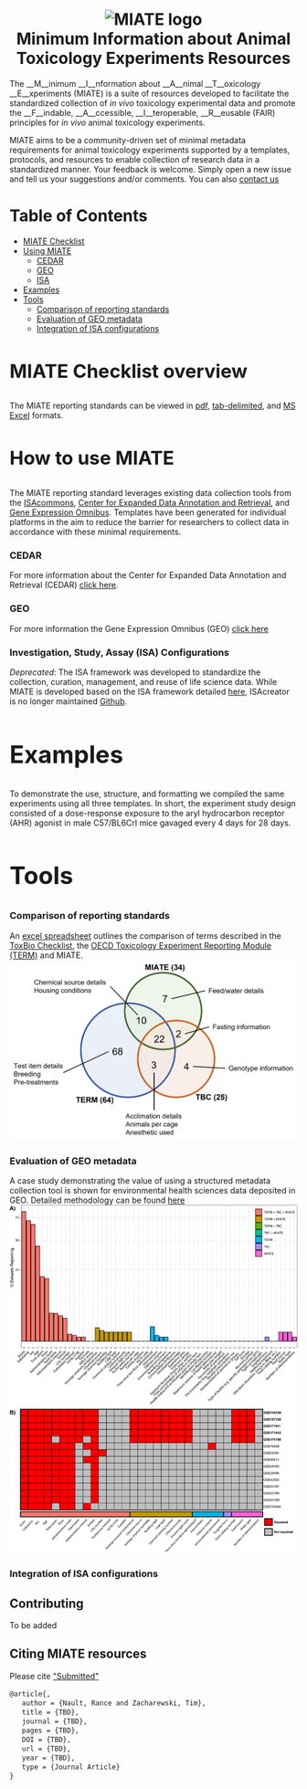 <h1 align="center">
  <img alt="MIATE logo" src="img" width="224px"/><br/>
  Minimum Information about Animal Toxicology Experiments Resources
</h1>

The __M__inimum __I__nformation about __A__nimal __T__oxicology __E__xperiments (MIATE) is a suite of resources developed to 
facilitate the standardized collection of _in vivo_ toxicology experimental data and promote the __F__indable, __A__ccessible, __I__teroperable, __R__eusable 
(FAIR) principles for _in vivo_ animal toxicology experiments.

MIATE aims to be a community-driven set of minimal metadata requirements for animal toxicology experiments supported by a templates, protocols, and resources 
to enable collection of research data in a standardized manner. Your feedback is welcome. Simply open a new 
issue and tell us your suggestions and/or comments. You can also [contact us](mailto:zacharewski.lab@gmail.com)

# Table of Contents
* [MIATE Checklist](#Checklist)
* [Using MIATE](#Templates)
	* [CEDAR](#CEDAR)
	* [GEO](#GEO)
	* [ISA](#ISA)
* [Examples](#Examples)
* [Tools](#Tools)
	* [Comparison of reporting standards](#RScomparison)
	* [Evaluation of GEO metadata](#GEOeval)
	* [Integration of ISA configurations](#ISAmerge)

<a name = "MIATE Checklist"/><h3>MIATE Checklist overview</h3>
==========================================
The MIATE reporting standards can be viewed in [pdf](https://github.com/zacharewskilab/MIATE/raw/master/checklist/MIATE-Checklist.pdf), [tab-delimited](https://github.com/zacharewskilab/MIATE/blob/master/checklist/MIATE-Checklist.txt), 
and [MS Excel](https://github.com/zacharewskilab/MIATE/raw/master/checklist/MIATE-Checklist.xlsx) formats. 


<a name = "Templates"/><h3>How to use MIATE</h3>
==========================================
The MIATE reporting standard leverages existing data collection tools from the [ISAcommons](https://www.isacommons.org/), [Center for
Expanded Data Annotation and Retrieval](https://metadatacenter.org/), and [Gene Expression Omnibus](https://www.ncbi.nlm.nih.gov/geo/info/submission.html).
Templates have been generated for individual platforms in the aim to reduce the barrier for researchers to collect data in accordance with these minimal requirements.

<a name = "CEDAR"/><h3>CEDAR</h3>
For more information about the Center for Expanded Data Annotation and Retrieval (CEDAR) [click here](https://metadatacenter.org/).

<a name = "GEO"/><h3>GEO</h3>
For more information the Gene Expression Omnibus (GEO) [click here](https://www.ncbi.nlm.nih.gov/geo)

<a name = "ISA"/><h3>Investigation, Study, Assay (ISA) Configurations</h3>
_Deprecated_: The ISA framework was developed to standardize the collection, curation, management, and reuse of life science data. While MIATE is developed based on the ISA framework 
detailed [here](https://isa-specs.readthedocs.io/en/latest/), ISAcreator is no longer maintained [Github](https://github.com/ISA-tools).


<a name = "Examples"/><h2>Examples</h2>
==========================================
To demonstrate the use, structure, and formatting we compiled the same experiments using all three templates. In short, the experiment study design
consisted of a dose-response exposure to the aryl hydrocarbon receptor (AHR) agonist in male C57/BL6Crl mice gavaged every 4 days for 28 days. 

<a name = "Tools"/><h2>Tools</h2>
==========================================
<a name = "RScomparison"/><h3>Comparison of reporting standards</h3>
An [excel spreadsheet](TERM_TBC_MIATE_Comparison_040622.xlsx) outlines the comparison of terms described in the [ToxBio Checklist](https://pubmed.ncbi.nlm.nih.gov/17442663/), the [OECD Toxicology
Experiment Reporting Module (TERM)](https://pubmed.ncbi.nlm.nih.gov/34333066/) and MIATE. 
![RSVenn](imgs/TERMoverlapMIATE.png)

<a name = "GEOeval"/><h3>Evaluation of GEO metadata</h3>
A case study demonstrating the value of using a structured metadata collection tool is shown for environmental health sciences data deposited in GEO. Detailed 
methodology can be found [here](https://github.com/zacharewskilab/MIATE/tree/master/Tools/GEOQuery)
![GEOQuery](Tools/GEOQuery/GEO_metadata_reporting_eval.png)

<a name = "ISAmerge"/><h3>Integration of ISA configurations</h3>

<a name = "Contributing"/><h2>Contributing</h2>
To be added

<a name = "Citing"/><h2>Citing MIATE resources</h2>
Please cite ["Submitted"][paper]

```
@article{,
   author = {Nault, Rance and Zacharewski, Tim},
   title = {TBD},
   journal = {TBD},
   pages = {TBD},
   DOI = {TBD},
   url = {TBD},
   year = {TBD},
   type = {Journal Article}
}
```

[paper]: https://www.biorxiv.org/